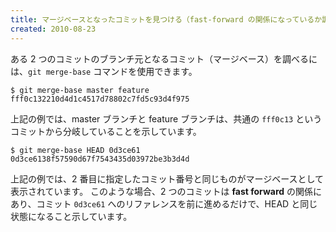 ```yaml
---
title: マージベースとなったコミットを見つける（fast-forward の関係になっているか調べる）
created: 2010-08-23
---
```


ある 2 つのコミットのブランチ元となるコミット（マージベース）を調べるには、`git merge-base` コマンドを使用できます。

~~~
$ git merge-base master feature
fff0c132210d4d1c4517d78802c7fd5c93d4f975
~~~

上記の例では、master ブランチと feature ブランチは、共通の `fff0c13` というコミットから分岐していることを示しています。

~~~
$ git merge-base HEAD 0d3ce61
0d3ce6138f57590d67f7543435d03972be3b3d4d
~~~

上記の例では、2 番目に指定したコミット番号と同じものがマージベースとして表示されています。
このような場合、2 つのコミットは **fast forward** の関係にあり、コミット `0d3ce61` へのリファレンスを前に進めるだけで、HEAD と同じ状態になること示しています。

